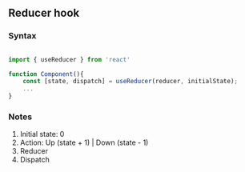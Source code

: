 ## Reducer hook
###

### Syntax
``` jsx

import { useReducer } from 'react'

function Component(){
    const [state, dispatch] = useReducer(reducer, initialState);
    ...
}

```

### Notes
1. Initial state: 0
2. Action: Up (state + 1) | Down (state - 1)
3. Reducer
4. Dispatch